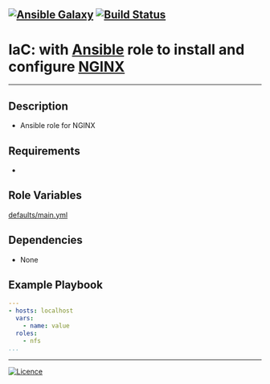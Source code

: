 [![Ansible Galaxy](https://img.shields.io/badge/Ansible%20Galaxy-NGINX-blue.svg)](https://galaxy.ansible.com/wluisaraujo/nginx) [![Build Status](https://travis-ci.org/wluisaraujo/ansible-role-nginx.svg?branch=master)](https://travis-ci.org/wluisaraujo/ansible-role-nginx)
---
# IaC: with [Ansible](https://www.ansible.com) role to install and configure [NGINX](https://nginx.org)
------------

Description
------------

 * Ansible role for NGINX
 
Requirements
------------

 *

Role Variables
--------------

[defaults/main.yml](defaults/main.yml)

Dependencies
------------

* None

Example Playbook
----------------
```yaml
---
- hosts: localhost
  vars:
    - name: value
  roles:
    - nfs
...
```

----------------
[![Licence](https://img.shields.io/badge/License-GPL%20v3-red.svg)](https://www.gnu.org/licenses/gpl-3.0.pt-br.html)
